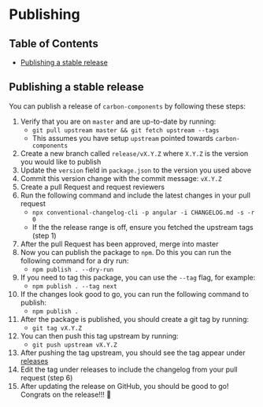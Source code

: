 # Publishing

<!-- prettier-ignore-start -->
<!-- START doctoc generated TOC please keep comment here to allow auto update -->
<!-- DON'T EDIT THIS SECTION, INSTEAD RE-RUN doctoc TO UPDATE -->
## Table of Contents

- [Publishing a stable release](#publishing-a-stable-release)

<!-- END doctoc generated TOC please keep comment here to allow auto update -->
<!-- prettier-ignore-end -->

## Publishing a stable release

You can publish a release of `carbon-components` by following these steps:

1. Verify that you are on `master` and are up-to-date by running:
    - `git pull upstream master && git fetch upstream --tags`
    - This assumes you have setup `upstream` pointed towards `carbon-components`
1. Create a new branch called `release/vX.Y.Z` where `X.Y.Z` is the version you
  would like to publish
1. Update the `version` field in `package.json` to the version you used above
1. Commit this version change with the commit message: `vX.Y.Z`
1. Create a pull Request and request reviewers
1. Run the following command and include the latest changes in your pull request
    - `npx conventional-changelog-cli -p angular -i CHANGELOG.md -s -r 0`
    - If the the release range is off, ensure you fetched the upstream tags (step 1)
1. After the pull Request has been approved, merge into master
1. Now you can publish the package to `npm`. Do this you can run the following
  command for a dry run:
    - `npm publish . --dry-run`
1. If you need to tag this package, you can use the `--tag` flag, for example:
    - `npm publish . --tag next`
1. If the changes look good to go, you can run the following command to publish:
    - `npm publish .`
1. After the package is published, you should create a git tag by running:
    - `git tag vX.Y.Z`
1. You can then push this tag upstream by running:
    - `git push upstream vX.Y.Z`
1. After pushing the tag upstream, you should see the tag appear under
  [releases](https://github.com/IBM/carbon-components/releases)
1. Edit the tag under releases to include the changelog from your pull request (step 6)
1. After updating the release on GitHub, you should be good to go! Congrats on
  the release!!! <span aria-label="celebrate">🎉</span>
